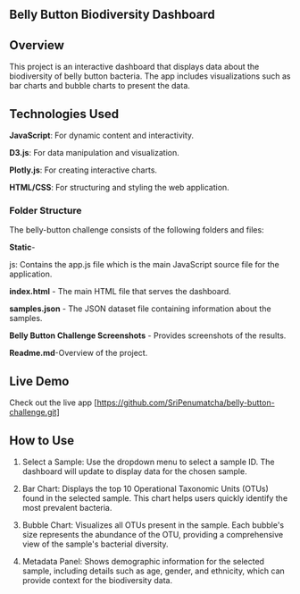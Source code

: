 ## Belly Button Biodiversity Dashboard

## Overview


This project is an interactive dashboard that displays data about the biodiversity of belly button bacteria. The app includes visualizations such as bar charts and bubble charts to present the data.

## Technologies Used

**JavaScript**: For dynamic content and interactivity.

**D3.js**: For data manipulation and visualization.

**Plotly.js**: For creating interactive charts.

**HTML/CSS**: For structuring and styling the web application.


### Folder Structure 

The belly-button challenge consists of the following folders and files:

**Static**-
   
   js: Contains the app.js file which is the main JavaScript source file for the application.

**index.html** - The main HTML file that serves the dashboard.

**samples.json** - The JSON dataset file containing information about the samples.

**Belly Button Challenge Screenshots** - Provides screenshots of the results.

**Readme.md**-Overview of the project.


## Live Demo

Check out the live app [https://github.com/SriPenumatcha/belly-button-challenge.git]


## How to Use

1. Select a Sample: Use the dropdown menu to select a sample ID. The dashboard will update to display data for the chosen sample.

2. Bar Chart: Displays the top 10 Operational Taxonomic Units (OTUs) found in the selected sample. This chart helps users quickly identify the most prevalent bacteria.

3. Bubble Chart: Visualizes all OTUs present in the sample. Each bubble's size represents the abundance of the OTU, providing a comprehensive view of the sample's bacterial diversity.

4. Metadata Panel: Shows demographic information for the selected sample, including details such as age, gender, and ethnicity, which can provide context for the biodiversity data.
